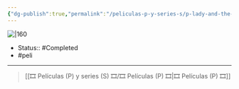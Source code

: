 ```yaml
---
{"dg-publish":true,"permalink":"/peliculas-p-y-series-s/p-lady-and-the-tramp/"}
---
```



![|160](https://m.media-amazon.com/images/M/MV5BODk4YWI2MzItYzc2Yi00M2U0LWFhY2MtOTgyODM2NWE0MDcyXkEyXkFqcGdeQXVyMTQxNzMzNDI@._V1_SX300.jpg)

- Status:: #Completed 
- #peli 

---

> [[🎞️ Películas (P) y series (S) 🎞️/🎞️ Películas (P) 🎞️\|🎞️ Películas (P) 🎞️]]